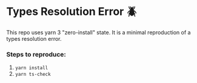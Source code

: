 Types Resolution Error 🪲
===

This repo uses yarn 3 "zero-install" state. It is a minimal reproduction of a types resolution error.

### Steps to reproduce:
1. `yarn install`
2. `yarn ts-check`
